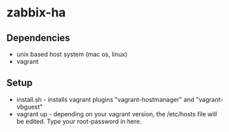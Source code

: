 # zabbix-ha

## Dependencies
- unix based host system (mac os, linux)
- vagrant

## Setup
- install.sh - installs vagrant plugins "vagrant-hostmanager" and "vagrant-vbguest"
- vagrant up - depending on your vagrant version, the /etc/hosts file will be edited. Type your root-password in here.

